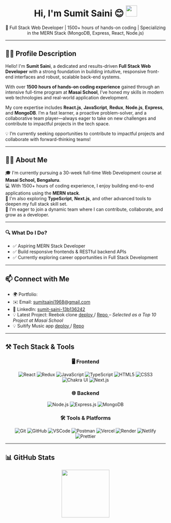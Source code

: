 <div align="center">

<h1>Hi, I'm Sumit Saini 😊 <img src="https://media.giphy.com/media/hvRJCLFzcasrR4ia7z/giphy.gif" width="35" /></h1>

<p>🚀 Full Stack Web Developer | 1500+ hours of hands-on coding | Specializing in the MERN Stack (MongoDB, Express, React, Node.js)</p>

</div>

---

## 🧑‍💻 Profile Description

Hello! I'm **Sumit Saini**, a dedicated and results-driven **Full Stack Web Developer** with a strong foundation in building intuitive, responsive front-end interfaces and robust, scalable back-end systems.

With over **1500 hours of hands-on coding experience** gained through an intensive full-time program at **Masai School**, I’ve honed my skills in modern web technologies and real-world application development.

My core expertise includes **React.js**, **JavaScript**, **Redux**, **Node.js**, **Express**, and **MongoDB**. I’m a fast learner, a proactive problem-solver, and a collaborative team player—always eager to take on new challenges and contribute to impactful projects in the tech space.


💡 I’m currently seeking opportunities to contribute to impactful projects and collaborate with forward-thinking teams!

---

## 👨‍💻 About Me

🎓 I'm currently pursuing a 30-week full-time Web Development course at **Masai School, Bengaluru**.  
💻 With 1500+ hours of coding experience, I enjoy building end-to-end applications using the **MERN stack**.  
🚀 I'm also exploring **TypeScript**, **Next.js**, and other advanced tools to deepen my full stack skill set.  
🤝 I'm eager to join a dynamic team where I can contribute, collaborate, and grow as a developer.

---

### 🔍 What Do I Do?

- ✅ Aspiring MERN Stack Developer  
- ✅ Build responsive frontends & RESTful backend APIs  
- ✅ Currently exploring career opportunities in Full Stack Development  

---

## 📫 Connect with Me

- 🌍 Portfolio:   
- ✉️ Email: [sumitsaini1968@gmail.com](mailto:sumitsaini1968@gmail.com)  
- 💼 LinkedIn: [sumit-saini-13b136242](https://www.linkedin.com/in/sumit-saini-13b136242/)  
- 💡 Latest Project: Reebok clone  [deploy    ](https://steady-dasik-fea1e4.netlify.app/)    /    [      Repo  ](https://github.com/PrietyGoyal24/Reebok) – *Selected as a Top 10 Project at Masai School*
- 💡 Suitify Music app  [deploy    ](https://suitify-music.netlify.app/)    /    [      Repo  ](https://github.com/sumitsaini55/Suitify_music_app)

---

## ⚒️ Tech Stack & Tools

<div align="center">

### 🖥️ Frontend

![React](https://img.shields.io/badge/react-%2320232a.svg?style=for-the-badge&logo=react&logoColor=%2361DAFB)
![Redux](https://img.shields.io/badge/redux-%23593d88.svg?style=for-the-badge&logo=redux&logoColor=white)
![JavaScript](https://img.shields.io/badge/JavaScript-323330?style=for-the-badge&logo=javascript&logoColor=F7DF1E)
![TypeScript](https://img.shields.io/badge/TypeScript-007ACC?style=for-the-badge&logo=typescript&logoColor=white)
![HTML5](https://img.shields.io/badge/HTML5-E34F26?style=for-the-badge&logo=html5&logoColor=white)
![CSS3](https://img.shields.io/badge/CSS3-1572B6?style=for-the-badge&logo=css3&logoColor=white)
![Chakra UI](https://img.shields.io/badge/Chakra--UI-319795?style=for-the-badge&logo=chakra-ui&logoColor=white)
![Next.js](https://img.shields.io/badge/Next.js-000000?style=for-the-badge&logo=nextdotjs&logoColor=white)

### 🌐 Backend

![Node.js](https://img.shields.io/badge/Node.js-339933?style=for-the-badge&logo=nodedotjs&logoColor=white)
![Express.js](https://img.shields.io/badge/Express.js-000000?style=for-the-badge&logo=express&logoColor=white)
![MongoDB](https://img.shields.io/badge/MongoDB-4EA94B?style=for-the-badge&logo=mongodb&logoColor=white)

### 🛠 Tools & Platforms

![Git](https://img.shields.io/badge/GIT-E44C30?style=for-the-badge&logo=git&logoColor=white)
![GitHub](https://img.shields.io/badge/GitHub-100000?style=for-the-badge&logo=github&logoColor=white)
![VSCode](https://img.shields.io/badge/VSCode-0078D4?style=for-the-badge&logo=visual%20studio%20code&logoColor=white)
![Postman](https://img.shields.io/badge/Postman-FF6C37?style=for-the-badge&logo=postman&logoColor=white)
![Vercel](https://img.shields.io/badge/Vercel-000000?style=for-the-badge&logo=vercel&logoColor=white)
![Render](https://img.shields.io/badge/Render-46E3B7?style=for-the-badge&logo=render&logoColor=white)
![Netlify](https://img.shields.io/badge/Netlify-00C7B7?style=for-the-badge&logo=netlify&logoColor=white)
![Prettier](https://img.shields.io/badge/prettier-1A2C34?style=for-the-badge&logo=prettier&logoColor=white)

</div>

---

## 📊 GitHub Stats

<p align="center">
  <img src="https://github-readme-activity-graph.vercel.app/graph?username=sumitsaini55&theme=vue-dark&hide_border=true" height="150" />
</p>

